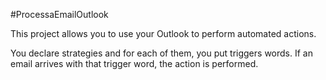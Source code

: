 #ProcessaEmailOutlook

This project allows you to use your Outlook to perform automated actions.

You declare strategies and for each of them, you put triggers words. If an email arrives with that trigger word, the action is performed.